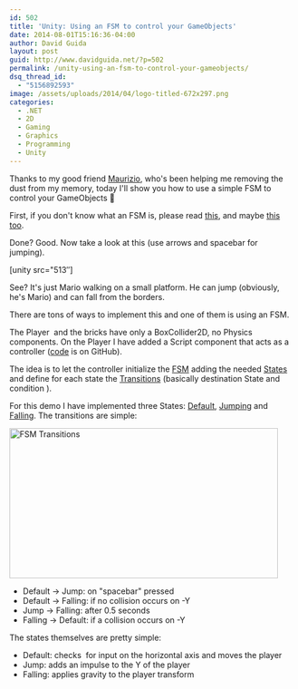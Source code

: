 ```yaml
---
id: 502
title: 'Unity: Using an FSM to control your GameObjects'
date: 2014-08-01T15:16:36-04:00
author: David Guida
layout: post
guid: http://www.davidguida.net/?p=502
permalink: /unity-using-an-fsm-to-control-your-gameobjects/
dsq_thread_id:
  - "5156892593"
image: /assets/uploads/2014/04/logo-titled-672x297.png
categories:
  - .NET
  - 2D
  - Gaming
  - Graphics
  - Programming
  - Unity
---
```

Thanks to my good friend <a href="http://www.oldschoolpixels.com/" target="_blank">Maurizio</a>, who's been helping me removing the dust from my memory, today I'll show you how to use a simple FSM to control your GameObjects 🙂

First, if you don't know what an FSM is, please read <a title="Finite-state machine" href="http://en.wikipedia.org/wiki/Finite-state_machine" target="_blank">this</a>, and maybe <a title="State" href="http://gameprogrammingpatterns.com/state.html" target="_blank">this too</a>.

Done? Good. Now take a look at this (use arrows and spacebar for jumping).

[unity src="513&#8243;]

See? It's just Mario walking on a small platform. He can jump (obviously, he's Mario) and can fall from the borders.

There are tons of ways to implement this and one of them is using an FSM.

The Player  and the bricks have only a BoxCollider2D, no Physics components. On the Player I have added a Script component that acts as a controller (<a title="PlayerController.cs" href="https://github.com/mizrael/State-Machine/blob/master/PlayerController.cs" target="_blank">code</a> is on GitHub).

The idea is to let the controller initialize the <a title="FSM" href="https://github.com/mizrael/State-Machine/blob/master/AI/StateMachine.cs" target="_blank">FSM</a> adding the needed <a title="States" href="https://github.com/mizrael/State-Machine/blob/master/AI/State.cs" target="_blank">States</a> and define for each state the <a title="Transitions" href="https://github.com/mizrael/State-Machine/blob/master/AI/StateTransition.cs" target="_blank">Transitions</a> (basically destination State and condition ).

For this demo I have implemented three States: <a href="https://github.com/mizrael/State-Machine/blob/master/AI/States/PlayerDefaultState.cs" target="_blank">Default</a>, <a href="https://github.com/mizrael/State-Machine/blob/master/AI/States/PlayerJumpState.cs" target="_blank">Jumping</a> and <a href="https://github.com/mizrael/State-Machine/blob/master/AI/States/PlayerFallingState.cs" target="_blank">Falling</a>. The transitions are simple:

[<img loading="lazy" class="alignnone size-large wp-image-511" src="/assets/uploads/2014/08/FSM-Transitions-1024x574.jpg?resize=474%2C265" alt="FSM Transitions" width="474" height="265" srcset="/assets/uploads/2014/08/FSM-Transitions.jpg?resize=1024%2C574&ssl=1 1024w, /assets/uploads/2014/08/FSM-Transitions.jpg?resize=300%2C168&ssl=1 300w, /assets/uploads/2014/08/FSM-Transitions.jpg?w=1454&ssl=1 1454w" sizes="(max-width: 474px) 100vw, 474px" data-recalc-dims="1" />](/assets/uploads/2014/08/FSM-Transitions.jpg)

  * Default -> Jump: on "spacebar" pressed
  * Default -> Falling: if no collision occurs on -Y
  * Jump -> Falling: after 0.5 seconds
  * Falling -> Default: if a collision occurs on -Y

The states themselves are pretty simple:

  * Default: checks  for input on the horizontal axis and moves the player
  * Jump: adds an impulse to the Y of the player
  * Falling: applies gravity to the player transform

<div class="post-details-footer-widgets">
</div>